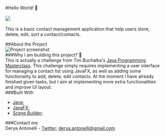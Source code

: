 #Hello World! :raising_hand:
<br>
<br>
 <img src="https://media.giphy.com/media/qLeXLs6icdNYs/giphy.gif">
 <br><br>
 This is a basic contact management application that help users store, delete, edit, sort a contact/contacts.
 <br>
 
 ##About the Project
 <br>
 ![Project screenshot](https://media.giphy.com/media/QVP5oUK9KKcHCJyjeJ/giphy.gif)
 <br>
 ###Why I am building this project? :thinking:
 <br>This is actually a challenge from Tim Buchalka's [Java Programming Masterclass](https://www.udemy.com/course/java-the-complete-java-developer-course/). This challenge simply requires implementing a user interface for managing a contact list using JavaFX, as well as adding some functionality to add, delete, edit contacts. At the moment I have already finished given tasks, but I aim at implementing more extra functionalities and improve UI layout.
 <br>
 ###Built With
 * [Java](https://www.oracle.com/java/technologies/);
 * [JavaFX](https://openjfx.io/);
 * [Scene Builder](https://gluonhq.com/products/scene-builder/);
   
 ###Contact me
 <br>
 Derya Antonelli - [Twitter](https://twitter.com/antonelli_a); derya.antonelli@gmail.com
 
